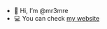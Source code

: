 - 👋 Hi, I’m @mr3mre
- 💻 You can check [my website](https://mr3mre.github.io)
<!---
- 👀 I’m interested in cybersecurity and machine learning
- 🌱 I’m currently learning cybersecurity 
- 💞️ I’m looking to collaborate on some projects about cybersecurity
--->
<!---
mr3mre/mr3mre is a ✨ special ✨ repository because its `README.md` (this file) appears on your GitHub profile.
You can click the Preview link to take a look at your changes.
--->
